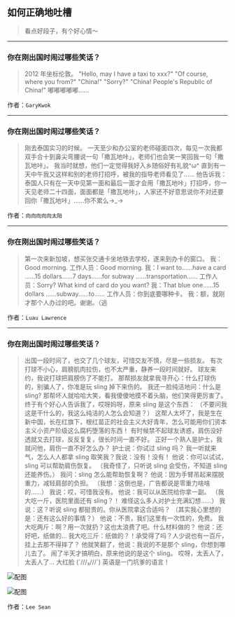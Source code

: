 ## 如何正确地吐槽

> 看点好段子，有个好心情～


 
---

### 你在刚出国时闹过哪些笑话？

> 2012 年坐标伦敦。
> "Hello, may I have a taxi to xxx?"
> "Of course, where you from?"
> "China!"
> "Sorry?"
> "China! People's Republic of China!"
> 嘟嘟嘟嘟嘟……


作者：`GaryKwok`

---

### 你在刚出国时闹过哪些笑话？

> 刚去泰国实习的时候。
> 一天至少和办公室的老师碰面四次，每见一次我都双手合十到鼻尖弯腰说一句「撒瓦地咔」，老师们也会笑一笑回我一句「撒瓦地咔」。
> 我当时就想，他们一定觉得我好入乡随俗好有礼貌^ω^
> 直到有一天中午我又这样和别的老师打招呼，被我的指导老师看见了……
> 他告诉我：泰国人只有在一天中见第一面和最后一面才会用「撒瓦地咔」打招呼，你一天见老师二十四面，面面都是「撒瓦地咔」，人家还不好意思说你不对还要回你「撒瓦地咔」……你不累么→_→


作者：`向向向向向太阳`

---

### 你在刚出国时闹过哪些笑话？

> 第一次来新加坡，想买张交通卡坐地铁去学校，遂来到办卡的窗口。
> 我：Good morning.
> 工作人员：Good morning.
> 我：I want to……have a card ……15 dollars……7 days……for subway ……transportation……
> 工作人员：Sorry? What kind of card do you want?
> 我：That blue one……15 dollars ……subway……to……
> 工作人员：你到底要哪种卡。
> 我：额，就刚才那个人办过的吧。谢谢。（逃


作者：`Luau Lawrence`

---

### 你在刚出国时闹过哪些笑话？

> 出国一段时间了，也交了几个球友，可惜交友不慎，尽是一些损友。
> 有次打球不小心，肩膀肌肉拉伤，也不太严重，静养一段时间就好。
> 球友来约，我说打球把肩膀伤了不能打。
> 那帮损友就拿我寻开心：什么打球伤的，别骗人了，你准是玩 sling 掉下来伤的。
> 我还一脸纯洁地问：什么是 sling?
> 那帮坏人就哈哈大笑，看我傻傻地摸不着头脑，他们笑得更厉害了。
> 终于有个好心人告诉我了，哎呀妈呀，原来 sling 是这个东西：
> （不要问我这是干什么的，我这么纯洁的人怎么会知道？）
> 这帮人太坏了，我是生在新中国，长在红旗下，根红苗正的社会主义大好青年，怎么可能用你们资本主义小资产阶级这么腐朽堕落的东西！
> 有时候禁不起球友诱惑，肩伤没好透就又去打球，反反复复，很长时间一直不好。
> 正好一个熟人是护士，我就问他，肩伤一直不好怎么办？
> 护士说：你试过 sling 吗？
> 我一听就来气，怎么人人都拿 sling 取笑我？我说：没有！没有！
> 他说：你可以试试，sling 可以帮助肩伤恢复。
> （我奇怪了，只听说 sling 会受伤，不知道 sling 还能养伤。）
> 我问：sling 怎么能帮助恢复啊？
> 他说：因为手臂吊起来摆脱重力，减轻肩部的负担。
> （我想：这倒也是，广告都说是零重力啥啥的……）
> 我说：哎，可惜我没有。
> 他说：我可以从医院给你拿一副。
> （我大吃一斤，医院里面还有 sling？！ 难怪这么多人对护士充满幻想……）
> 我说：这？听说 sling 都挺贵的。你从医院拿这合适吗？
> （其实我心里想的是：还有这么好的事情？）
> 他说：不贵，我们这里有一次性的，免费。
> 我大吃两斤：啊？用一次就扔？这也太浪费了吧。什么材料做的？
> 他说：还好吧，纸做的...
> 我大吃三斤：纸做的？！承受得了吗？人少说也有一百斤，挂上去那不得摔了？
> 他就笑翻了，他说：我说的不是那个 sling，你想到哪儿去了。
> 闹了半天才搞明白，原来他说的是这个 sling。
> 哎呀，太丢人了，太丢人了... 大红脸 (´///₃///`)
> 英语是一门坑爹的语言！



![配图](http://pic2.zhimg.com/70/72581ebe4b860e7de9891e7d2d261475_b.jpg)



![配图](http://pic2.zhimg.com/70/42797f9e4504ea3cc87b7724711a3e95_b.jpg)


作者：`Lee Sean`